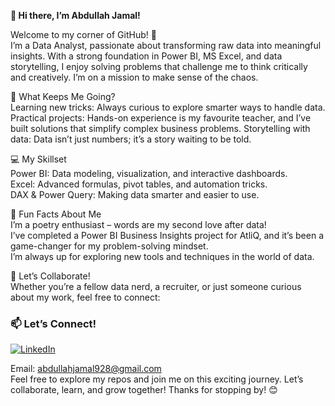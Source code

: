 **👋 Hi there, I’m Abdullah Jamal!**

Welcome to my corner of GitHub! 🌟  
I’m a Data Analyst, passionate about transforming raw data into meaningful insights. With a strong foundation in Power BI, MS Excel, and data storytelling, I enjoy solving problems that challenge me to think critically and creatively. I’m on a mission to make sense of the chaos.

🚀 What Keeps Me Going?  
Learning new tricks: Always curious to explore smarter ways to handle data.
Practical projects: Hands-on experience is my favourite teacher, and I’ve built solutions that simplify complex business problems.
Storytelling with data: Data isn’t just numbers; it’s a story waiting to be told.  

💻 My Skillset  
Power BI: Data modeling, visualization, and interactive dashboards.  
Excel: Advanced formulas, pivot tables, and automation tricks.  
DAX & Power Query: Making data smarter and easier to use.  

🌟 Fun Facts About Me  
I’m a poetry enthusiast – words are my second love after data!  
I’ve completed a Power BI Business Insights project for AtliQ, and it’s been a game-changer for my problem-solving mindset.  
I’m always up for exploring new tools and techniques in the world of data.  

🤝 Let’s Collaborate!  
Whether you’re a fellow data nerd, a recruiter, or just someone curious about my work, feel free to connect:

### 📫 Let’s Connect!    
[![LinkedIn](https://img.shields.io/badge/LinkedIn-Abdullah%20Jamal-blue?style=flat-square&logo=linkedin)](https://www.linkedin.com/in/abdullah-jamal-aj/)

Email: abdullahjamal928@gmail.com  
Feel free to explore my repos and join me on this exciting journey. Let’s collaborate, learn, and grow together! Thanks for stopping by! 😊
